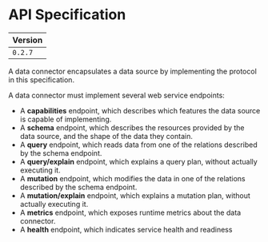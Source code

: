 # API Specification

| Version |
| ------- |
| `0.2.7` |

A data connector encapsulates a data source by implementing the protocol in this specification.

A data connector must implement several web service endpoints:

- A **capabilities** endpoint, which describes which features the data source is capable of implementing.
- A **schema** endpoint, which describes the resources provided by the data source, and the shape of the data they contain.
- A **query** endpoint, which reads data from one of the relations described by the schema endpoint.
- A **query/explain** endpoint, which explains a query plan, without actually executing it.
- A **mutation** endpoint, which modifies the data in one of the relations described by the schema endpoint.
- A **mutation/explain** endpoint, which explains a mutation plan, without actually executing it.
- A **metrics** endpoint, which exposes runtime metrics about the data connector.
- A **health** endpoint, which indicates service health and readiness
